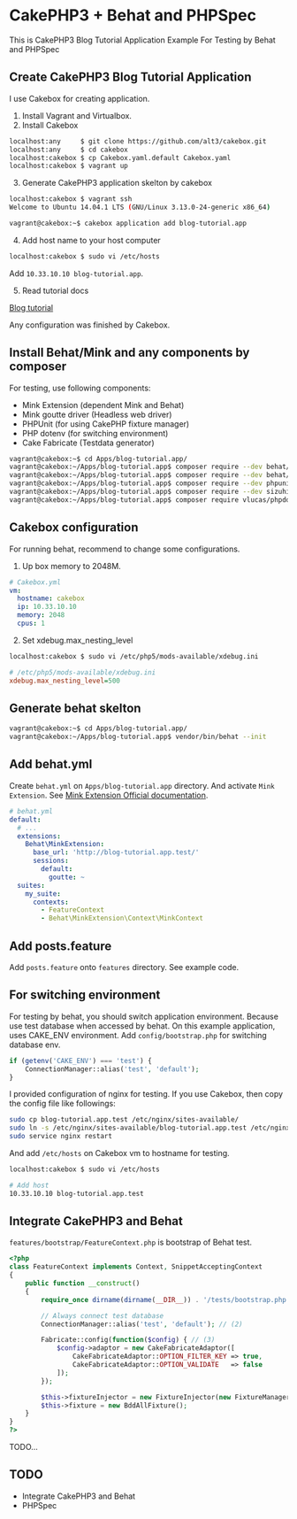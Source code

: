 # CakePHP3 + Behat and PHPSpec

This is CakePHP3 Blog Tutorial Application Example For Testing by Behat and PHPSpec

## Create CakePHP3 Blog Tutorial Application

I use Cakebox for creating application.

1. Install Vagrant and Virtualbox.
2. Install Cakebox

```bash
localhost:any     $ git clone https://github.com/alt3/cakebox.git
localhost:any     $ cd cakebox
localhost:cakebox $ cp Cakebox.yaml.default Cakebox.yaml
localhost:cakebox $ vagrant up
```

3. Generate CakePHP3 application skelton by cakebox

```bash
localhost:cakebox $ vagrant ssh
Welcome to Ubuntu 14.04.1 LTS (GNU/Linux 3.13.0-24-generic x86_64)

vagrant@cakebox:~$ cakebox application add blog-tutorial.app
```

4. Add host name to your host computer

```bash
localhost:cakebox $ sudo vi /etc/hosts
```

Add `10.33.10.10 blog-tutorial.app`.

5. Read tutorial docs

[Blog tutorial](http://book.cakephp.org/3.0/en/tutorials-and-examples/blog/blog.html)

Any configuration was finished by Cakebox.

## Install Behat/Mink and any components by composer

For testing, use following components:

- Mink Extension (dependent Mink and Behat)
- Mink goutte driver (Headless web driver)
- PHPUnit (for using CakePHP fixture manager)
- PHP dotenv (for switching environment)
- Cake Fabricate (Testdata generator)

```bash
vagrant@cakebox:~$ cd Apps/blog-tutorial.app/
vagrant@cakebox:~/Apps/blog-tutorial.app$ composer require --dev behat/mink-extension
vagrant@cakebox:~/Apps/blog-tutorial.app$ composer require --dev behat/mink-goutte-driver
vagrant@cakebox:~/Apps/blog-tutorial.app$ composer require --dev phpunit/phpunit
vagrant@cakebox:~/Apps/blog-tutorial.app$ composer require --dev sizuhiko/cake_fabricate
vagrant@cakebox:~/Apps/blog-tutorial.app$ composer require vlucas/phpdotenv
```

## Cakebox configuration

For running behat, recommend to change some configurations.

1. Up box memory to 2048M.

```yaml
# Cakebox.yml
vm:
  hostname: cakebox
  ip: 10.33.10.10
  memory: 2048
  cpus: 1
```

2. Set xdebug.max_nesting_level

```bash
localhost:cakebox $ sudo vi /etc/php5/mods-available/xdebug.ini
```

```ini
# /etc/php5/mods-available/xdebug.ini
xdebug.max_nesting_level=500
```

## Generate behat skelton

```bash
vagrant@cakebox:~$ cd Apps/blog-tutorial.app/
vagrant@cakebox:~/Apps/blog-tutorial.app$ vendor/bin/behat --init
```

## Add behat.yml

Create `behat.yml` on `Apps/blog-tutorial.app` directory.
And activate `Mink Extension`.
See [Mink Extension Official documentation](https://github.com/Behat/MinkExtension/blob/master/doc/index.rst).

```yaml
# behat.yml
default:
  # ...
  extensions:
    Behat\MinkExtension:
      base_url: 'http://blog-tutorial.app.test/'
      sessions:
        default:
          goutte: ~
  suites:
    my_suite:
      contexts:
        - FeatureContext
        - Behat\MinkExtension\Context\MinkContext
```

## Add posts.feature

Add `posts.feature` onto `features` directory.
See example code.

## For switching environment

For testing by behat, you should switch application environment.
Because use test database when accessed by behat.
On this example application, uses CAKE_ENV environment.
Add `config/bootstrap.php` for switching database env.

```php
if (getenv('CAKE_ENV') === 'test') {
    ConnectionManager::alias('test', 'default');
}
```

I provided configuration of nginx for testing.
If you use Cakebox, then copy the config file like followings:

```bash
sudo cp blog-tutorial.app.test /etc/nginx/sites-available/
sudo ln -s /etc/nginx/sites-available/blog-tutorial.app.test /etc/nginx/sites-enabled/
sudo service nginx restart
```

And add `/etc/hosts` on Cakebox vm to hostname for testing.

```bash
localhost:cakebox $ sudo vi /etc/hosts

# Add host
10.33.10.10 blog-tutorial.app.test
```

## Integrate CakePHP3 and Behat

`features/bootstrap/FeatureContext.php` is bootstrap of Behat test.

```php
<?php
class FeatureContext implements Context, SnippetAcceptingContext
{
    public function __construct()
    {
        require_once dirname(dirname(__DIR__)) . '/tests/bootstrap.php'; // (1)

        // Always connect test database
        ConnectionManager::alias('test', 'default'); // (2)

        Fabricate::config(function($config) { // (3)
            $config->adaptor = new CakeFabricateAdaptor([
                CakeFabricateAdaptor::OPTION_FILTER_KEY => true,
                CakeFabricateAdaptor::OPTION_VALIDATE   => false
            ]);
        });

        $this->fixtureInjector = new FixtureInjector(new FixtureManager()); //(4)
        $this->fixture = new BddAllFixture();
    }
}
?>
```

TODO...

## TODO

- Integrate CakePHP3 and Behat
- PHPSpec


